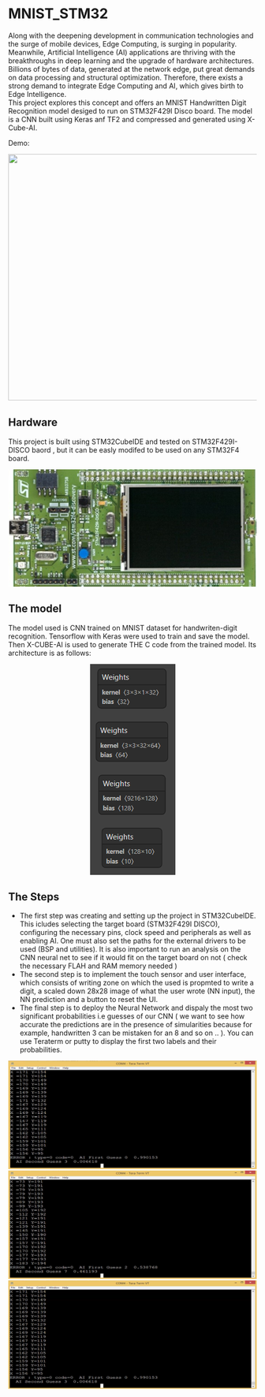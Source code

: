 # MNIST_STM32
 
 Along with the deepening development in communication technologies and the surge of mobile devices, Edge Computing, is surging in popularity.  Meanwhile, Artificial Intelligence (AI) applications are thriving with the breakthroughs in deep learning and the upgrade of hardware architectures. Billions of bytes of data, generated at the network edge, put    great demands on data processing and structural optimization. Therefore, there exists a strong demand to integrate Edge Computing and AI, which gives birth to Edge Intelligence.  
This project explores this concept and offers an MNIST Handwritten Digit Recognition model desiged to run on STM32F429I Disco board. The model is a CNN built using Keras anf TF2 and compressed and generated using X-Cube-AI.

Demo: 
<p align="center">
  <img src="https://github.com/souhaiel1/MNIST_STM32/blob/main//Images/gif1.gif" width="1000" height="500" />

 ## Hardware 
 
 This project is built using STM32CubeIDE and tested on STM32F429I-DISCO baord , but it can be easly modifed to be used on any STM32F4 board.
 
 ![](Images/stm32.jpg)
 
 ## The model 
 
 The model used is CNN trained on MNIST dataset for handwriten-digit recognition. Tensorflow  with Keras were used to train and save the model. Then X-CUBE-AI is used to generate THE C code from the trained model. Its architecture is as follows:
 
<p align="center">
  <img src="https://github.com/souhaiel1/MNIST_STM32/blob/main//Images/model.PNG" />
</p>

## The Steps 

- The first step was creating and setting up the project in STM32CubeIDE. This icludes selecting the target board (STM32F429I DISCO), configuring the necessary pins, clock speed and peripherals as well as enabling AI. One must also set the paths for the external drivers to be used (BSP and utilities).
It is also important to run an analysis on the CNN neural net to see if it would fit on the target board on not ( check the necessary FLAH and RAM memory needed ) 
- The second step is to implement  the touch sensor and user interface, which consists of writing zone on which the used is propmted to write a digit, a scaled down 28x28 image of what the user wrote (NN input), the NN prediction and a button to reset the UI. 
- The final step is to deploy the Neural Network and dispaly the most two significant probabilities i.e guesses of our CNN ( we want to see how accurate the predictions are in the presence of simularities because for example, handwritten 3 can be mistaken for an 8 and so on .. ). You can use Teraterm or putty to display the first two labels and their probabilities. 

<p align="center">
  <img src="https://github.com/souhaiel1/MNIST_STM32/blob/main//Images/test2.PNG" />
  <img src="https://github.com/souhaiel1/MNIST_STM32/blob/main//Images/test3.PNG" />
  <img src="https://github.com/souhaiel1/MNIST_STM32/blob/main//Images/test4.PNG" />
</p>

 
